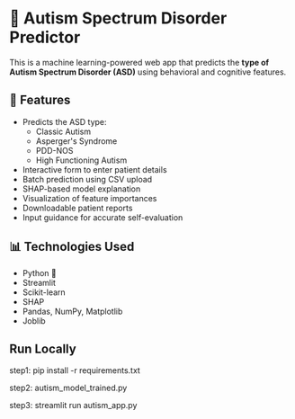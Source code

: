 # 🧠 Autism Spectrum Disorder Predictor

This is a machine learning-powered web app that predicts the **type of Autism Spectrum Disorder (ASD)** using behavioral and cognitive features.

## 🚀 Features

- Predicts the ASD type:
  - Classic Autism
  - Asperger's Syndrome
  - PDD-NOS
  - High Functioning Autism
- Interactive form to enter patient details
- Batch prediction using CSV upload
- SHAP-based model explanation
- Visualization of feature importances
- Downloadable patient reports
- Input guidance for accurate self-evaluation

## 📊 Technologies Used

- Python 🐍
- Streamlit
- Scikit-learn
- SHAP
- Pandas, NumPy, Matplotlib
- Joblib

## Run Locally

step1: pip install -r requirements.txt

step2: autism_model_trained.py

step3: streamlit run autism_app.py
